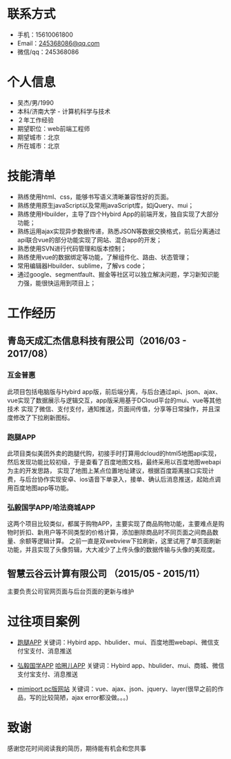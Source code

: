# 联系方式  

* 手机：15610061800
* Email：245368086@qq.com
* 微信/qq：245368086
  
# 个人信息

* 吴杰/男/1990
* 本科/济南大学 - 计算机科学与技术
* ２年工作经验
* 期望职位：web前端工程师
* 期望城市：北京
* 所在城市：北京

# 技能清单

* 熟练使用html、css，能够书写语义清晰兼容性好的页面。
* 熟练使用原生javaScript以及常用javaScript库，如jQuery、mui；
* 熟练使用Hbuilder，主导了四个Hybird App的前端开发，独自实现了大部分功能；
* 熟练运用ajax实现异步数据传递，熟悉JSON等数据交换格式，前后分离通过api联合vue的部分功能实现了网站、混合app的开发；
* 熟悉使用SVN进行代码管理和版本控制；
* 熟练使用vue的数据绑定等功能，了解组件化、路由、状态管理；
* 常用编辑器Hbuilder、sublime，了解vs code；
* 通过google、segmentfault、掘金等社区可以独立解决问题，学习新知识能力强，能很快运用到项目上；



# 工作经历
  
## 青岛天成汇杰信息科技有限公司（2016/03 - 2017/08）
### 互金普惠
此项目包括电脑版与Hybird app版，前后端分离，与后台通过api、json、ajax、vue实现了数据展示与逻辑交互，app版采用基于DCloud平台的mui、vue等其他技术
实现了微信、支付支付，通知推送，页面间传值，分享等日常操作，并且深度修改了下拉刷新图标。

### 跑腿APP
此项目类似美团外卖的跑腿代购，初接手时打算用dcloud的html5地图api实现，然后发现功能比较初级，于是查看了百度地图文档，最终采用以百度地图webapi为主的开发思路，
实现了地图上某点位置地址建议，根据百度距离接口实现计费，与后台协作实现安卓、ios语音下单录入，接单、确认后消息推送，起始点调用百度地图app等功能。

### 弘毅国学APP/哈法商城APP
这两个项目比较类似，都属于购物APP，主要实现了商品购物功能，主要难点是购物时折扣、新用户等不同类型的价格计算，添加删除商品时不同页面之间商品数量、余额等逻辑计算。
之前一直是双webview下拉刷新，这里试用了单页面刷新功能，并且实现了头像剪辑，大大减少了上传头像的数据传输与头像的美观度。

## 智慧云谷云计算有限公司 （2015/05 - 2015/11）

主要负责公司官网页面与后台页面的更新与维护

  


# 过往项目案例
  

*  [跑腿APP](https://github.com/wujie396/Hello-World/blob/gh-pages/paotui.apk "跑腿APP")
关键词：Hybird app、hbulider、mui、百度地图webapi、微信支付宝支付、消息推送

*  [弘毅国学APP](https://github.com/wujie396/Hello-World/blob/gh-pages/hongyi.apk "弘毅国学APP")   [哈圈儿APP](https://github.com/wujie396/Hello-World/blob/gh-pages/hafa.apk "哈圈儿APP")
关键词：Hybird app、hbulider、mui、商城、微信支付宝支付、消息推送


*  [mimiport pc版网站](http://www.eumimi.com/ "mimiport")
关键词：vue、ajax、json、jquery、layer(很早之前的作品，写的比较简陋，ajax error都没做。。。)


# 致谢

感谢您花时间阅读我的简历，期待能有机会和您共事
